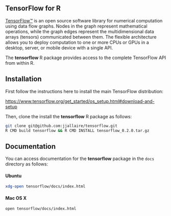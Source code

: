 
## TensorFlow for R

[TensorFlow™](https://tensorflow.org) is an open source software library for numerical computation using data flow graphs. Nodes in the graph represent mathematical operations, while the graph edges represent the multidimensional data arrays (tensors) communicated between them. The flexible architecture allows you to deploy computation to one or more CPUs or GPUs in a desktop, server, or mobile device with a single API. 

The **tensorflow** R package provides access to the complete TensorFlow API from within R.

## Installation

First follow the instructions here to install the main TensorFlow distribution:

https://www.tensorflow.org/get_started/os_setup.html#download-and-setup

Then, clone the install the **tensorflow** R package as follows:

```bash
git clone git@github.com:jjallaire/tensorflow.git
R CMD build tensorflow && R CMD INSTALL tensorflow_0.2.0.tar.gz
```

## Documentation

You can access documentation for the **tensorflow** package in the `docs` directory as follows:

#### Ubuntu

```bash
xdg-open tensorflow/docs/index.html
```

#### Mac OS X

```bash
open tensorflow/docs/index.html
```




